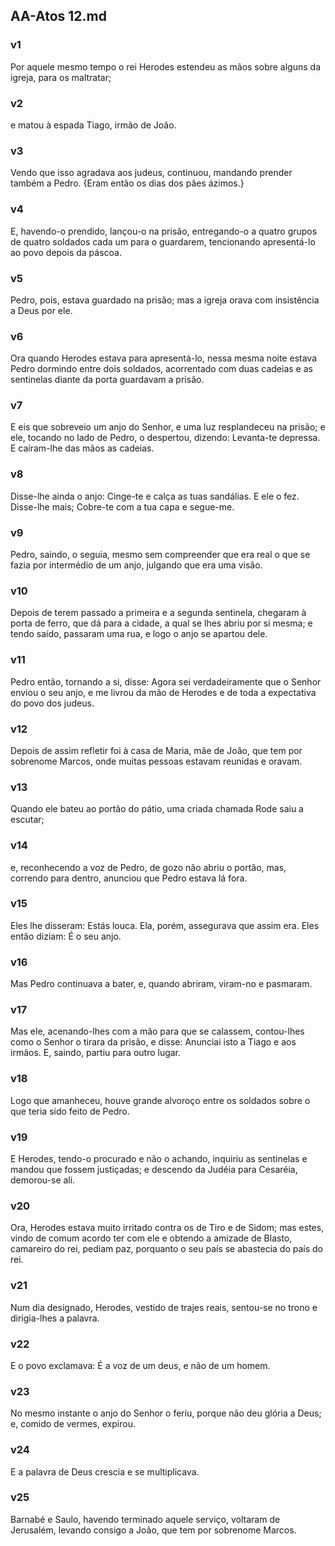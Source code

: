 ## AA-Atos 12.md
### v1
 Por aquele mesmo tempo o rei Herodes estendeu as mãos sobre alguns da igreja, para os maltratar;
### v2
 e matou à espada Tiago, irmão de João.
### v3
 Vendo que isso agradava aos judeus, continuou, mandando prender também a Pedro. {Eram então os dias dos pães ázimos.}
### v4
 E, havendo-o prendido, lançou-o na prisão, entregando-o a quatro grupos de quatro soldados cada um para o guardarem, tencionando apresentá-lo ao povo depois da páscoa.
### v5
 Pedro, pois, estava guardado na prisão; mas a igreja orava com insistência a Deus por ele.
### v6
 Ora quando Herodes estava para apresentá-lo, nessa mesma noite estava Pedro dormindo entre dois soldados, acorrentado com duas cadeias e as sentinelas diante da porta guardavam a prisão.
### v7
 E eis que sobreveio um anjo do Senhor, e uma luz resplandeceu na prisão; e ele, tocando no lado de Pedro, o despertou, dizendo: Levanta-te depressa. E caíram-lhe das mãos as cadeias.
### v8
 Disse-lhe ainda o anjo: Cinge-te e calça as tuas sandálias. E ele o fez. Disse-lhe mais; Cobre-te com a tua capa e segue-me.
### v9
 Pedro, saindo, o seguia, mesmo sem compreender que era real o que se fazia por intermédio de um anjo, julgando que era uma visão.
### v10
 Depois de terem passado a primeira e a segunda sentinela, chegaram à porta de ferro, que dá para a cidade, a qual se lhes abriu por si mesma; e tendo saído, passaram uma rua, e logo o anjo se apartou dele.
### v11
 Pedro então, tornando a si, disse: Agora sei verdadeiramente que o Senhor enviou o seu anjo, e me livrou da mão de Herodes e de toda a expectativa do povo dos judeus.
### v12
 Depois de assim refletir foi à casa de Maria, mãe de João, que tem por sobrenome Marcos, onde muitas pessoas estavam reunidas e oravam.
### v13
 Quando ele bateu ao portão do pátio, uma criada chamada Rode saiu a escutar;
### v14
 e, reconhecendo a voz de Pedro, de gozo não abriu o portão, mas, correndo para dentro, anunciou que Pedro estava lá fora.
### v15
 Eles lhe disseram: Estás louca. Ela, porém, assegurava que assim era. Eles então diziam: É o seu anjo.
### v16
 Mas Pedro continuava a bater, e, quando abriram, viram-no e pasmaram.
### v17
 Mas ele, acenando-lhes com a mão para que se calassem, contou-lhes como o Senhor o tirara da prisão, e disse: Anunciai isto a Tiago e aos irmãos. E, saindo, partiu para outro lugar.
### v18
 Logo que amanheceu, houve grande alvoroço entre os soldados sobre o que teria sido feito de Pedro.
### v19
 E Herodes, tendo-o procurado e não o achando, inquiriu as sentinelas e mandou que fossem justiçadas; e descendo da Judéia para Cesaréia, demorou-se ali.
### v20
 Ora, Herodes estava muito irritado contra os de Tiro e de Sidom; mas estes, vindo de comum acordo ter com ele e obtendo a amizade de Blasto, camareiro do rei, pediam paz, porquanto o seu país se abastecia do país do rei.
### v21
 Num dia designado, Herodes, vestido de trajes reais, sentou-se no trono e dirigia-lhes a palavra.
### v22
 E o povo exclamava: É a voz de um deus, e não de um homem.
### v23
 No mesmo instante o anjo do Senhor o feriu, porque não deu glória a Deus; e, comido de vermes, expirou.
### v24
 E a palavra de Deus crescia e se multiplicava.
### v25
 Barnabé e Saulo, havendo terminado aquele serviço, voltaram de Jerusalém, levando consigo a João, que tem por sobrenome Marcos.
